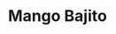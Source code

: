 ---
title: "Mango Bajito"
url: /caracas/mango-bajito-avenida-libertador/
shop: grandes almacenes
---